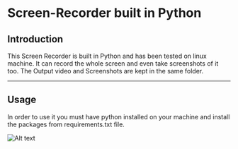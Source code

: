 # Screen-Recorder built in Python

## Introduction

This Screen Recorder is built in Python and has been tested on linux machine. It can record the whole screen and even take screenshots of it too. 
The Output video and Screenshots are kept in the same folder.

---

## Usage

In order to use it you must have python installed on your machine and install the packages from requirements.txt file.

![Alt text](./gitnew.png?raw=true "Interface")
